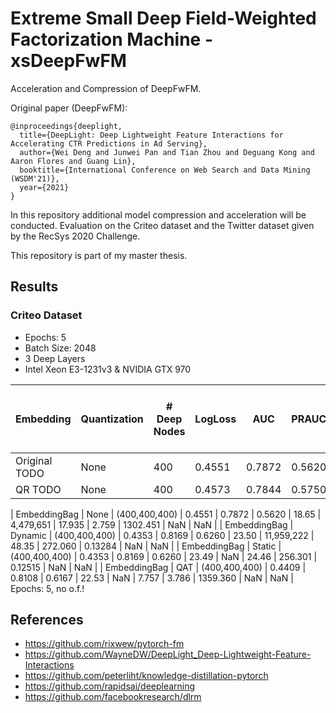 # Extreme Small Deep Field-Weighted Factorization Machine - xsDeepFwFM
Acceleration and Compression of DeepFwFM.

Original paper (DeepFwFM):
```
@inproceedings{deeplight,
  title={DeepLight: Deep Lightweight Feature Interactions for Accelerating CTR Predictions in Ad Serving},
  author={Wei Deng and Junwei Pan and Tian Zhou and Deguang Kong and Aaron Flores and Guang Lin},
  booktitle={International Conference on Web Search and Data Mining (WSDM'21)},
  year={2021}
}
```

In this repository additional model compression and acceleration will be conducted. Evaluation on the Criteo dataset and the Twitter dataset given by the RecSys 2020 Challenge.

This repository is part of my master thesis.


## Results

### Criteo Dataset
- Epochs: 5
- Batch Size: 2048
- 3 Deep Layers
- Intel Xeon E3-1231v3 & NVIDIA GTX 970

| Embedding     | Quantization  | # Deep Nodes  | LogLoss   | AUC    | PRAUC     | RCE   | # Parameters  | Size (MB) |  Time per batch (1-Threads)(ms)  | Time per item (1-Threads)(ms)  |   Time per batch (CUDA)(ms)  | Time per item (CUDA)(ms)
|---------------|---------------|---------------|-----------|--------|-----------|-------|---------------|-----------|----------------------------------|--------------------------------|------------------------------|------------------------------|
| Original  TODO| None          | 400           | 0.4551    | 0.7872 | 0.5620    | 18.65 | 4,479,651     | 17.935    | 1.979                            | 1299.191                       | NaN                          | NaN                          |
| QR     TODO   | None          | 400           | 0.4573    | 0.7844 | 0.5750    | 19.38 | 1,481,681     |  5.949    | 5.062                            | 1476.571                       | NaN                          | NaN                          |

| EmbeddingBag  | None          | (400,400,400) | 0.4551    | 0.7872 | 0.5620    | 18.65 | 4,479,651     | 17.935    | 2.759                            | 1302.451                       | NaN                          | NaN                          |
| EmbeddingBag  | Dynamic       | (400,400,400) | 0.4353    | 0.8169 | 0.6260    | 23.50 | 11,959,222    |  48.35    | 272.060                          | 0.13284                        | NaN                          | NaN                          |
| EmbeddingBag  | Static        | (400,400,400) | 0.4353    | 0.8169 | 0.6260    | 23.49 | NaN           |  24.46    | 256.301                          | 0.12515                        | NaN                          | NaN                          |
| EmbeddingBag  | QAT           | (400,400,400) | 0.4409    | 0.8108 | 0.6167    | 22.53 | NaN           |  7.757    | 3.786                            | 1359.360                       | NaN                          | NaN                          | Epochs: 5, no o.f.!



## References
- https://github.com/rixwew/pytorch-fm
- https://github.com/WayneDW/DeepLight_Deep-Lightweight-Feature-Interactions
- https://github.com/peterliht/knowledge-distillation-pytorch
- https://github.com/rapidsai/deeplearning
- https://github.com/facebookresearch/dlrm